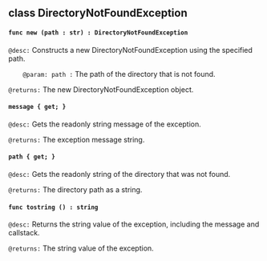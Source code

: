 ## class DirectoryNotFoundException

#### ```func new (path : str) : DirectoryNotFoundException```


```@desc:``` Constructs a new DirectoryNotFoundException using the specified path.

```    @param: path :``` The path of the directory that is not found.

```@returns:``` The new DirectoryNotFoundException object.

#### ```message { get; }```


```@desc:``` Gets the readonly string message of the exception.

```@returns:``` The exception message string.

#### ```path { get; }```


```@desc:``` Gets the readonly string of the directory that was not found.

```@returns:``` The directory path as a string.

#### ```func tostring () : string```


```@desc:``` Returns the string value of the exception, including the message and callstack.

```@returns:``` The string value of the exception.

